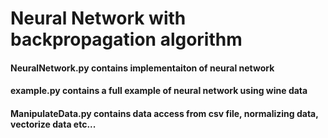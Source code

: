 # Neural Network with backpropagation algorithm

#### NeuralNetwork.py contains implementaiton of neural network

#### example.py contains a full example of neural network using wine data

#### ManipulateData.py contains data access from csv file, normalizing data, vectorize data etc...
